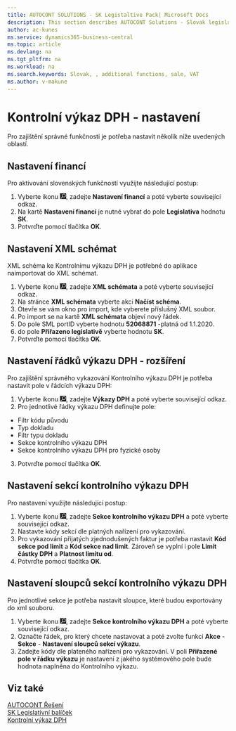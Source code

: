 ```yaml
---
title: AUTOCONT SOLUTIONS - SK Legistaltive Pack| Microsoft Docs
description: This section describes AUTOCONT Solutions - Slovak legislation
author: ac-kunes
ms.service: dynamics365-business-central
ms.topic: article
ms.devlang: na
ms.tgt_pltfrm: na
ms.workload: na
ms.search.keywords: Slovak, , additional functions, sale, VAT
ms.author: v-makune
---
```


# Kontrolní výkaz DPH - nastavení

Pro zajištění správné funkčnosti je potřeba nastavit několik níže uvedených oblastí.

## Nastavení financí

Pro aktivování slovenských funkčností využijte následující postup:

1. Vyberte ikonu ![Žárovky, která otevře funkci Řekněte mi](media/ui-search/search_small.png "Řekněte mi, co chcete dělat"), zadejte **Nastavení financí** a poté vyberte související odkaz.
2. Na kartě **Nastavení financí** je nutné vybrat do pole **Legislativa** hodnotu **SK**.
3. Potvrďte pomocí tlačítka **OK**.

## Nastavení XML schémat

XML schéma ke Kontrolnímu výkazu DPH je potřebné do aplikace naimportovat do XML schémat.

1. Vyberte ikonu ![Žárovky, která otevře funkci Řekněte mi](media/ui-search/search_small.png "Řekněte mi, co chcete dělat"), zadejte **XML schémata** a poté vyberte související odkaz.
2. Na stránce **XML schémata** vyberte akci **Načíst schéma**.
3. Otevře se vám okno pro import, kde vyberete příslušný XML soubor.
4. Po import se na kartě **XML schémata** objeví nový řádek.
5. Do pole SML portID vyberte hodnotu **52068871** -platná od 1.1.2020.
6. do pole **Přiřazeno legislativě** vyberte hodnotu **SK**.
7. Potvrďte pomocí tlačítka **OK**.

## Nastavení řádků výkazu DPH - rozšíření

Pro zajištění správného vykazování Kontrolního výkazu DPH je potřeba nastavit pole v řádcích výkazu DPH:

1. Vyberte ikonu ![Žárovky, která otevře funkci Řekněte mi](media/ui-search/search_small.png "Řekněte mi, co chcete dělat"), zadejte **Výkazy DPH** a poté vyberte související odkaz.
2. Pro jednotlivé řádky výkazu DPH definujte pole:

- Filtr kódu původu
- Typ dokladu
- Filtr typu dokladu
- Sekce kontrolního výkazu DPH
- Sekce kontrolního výkazu DPH pro fyzické osoby

3. Potvrďte pomocí tlačítka **OK**.

## Nastavení sekcí kontrolního výkazu DPH

Pro nastavení využijte následující postup:

1. Vyberte ikonu ![Žárovky, která otevře funkci Řekněte mi](media/ui-search/search_small.png "Řekněte mi, co chcete dělat"), zadejte **Sekce kontrolního výkazu DPH** a poté vyberte související odkaz.
2. Nastavte kódy sekcí dle platných nařízení pro vykazování.
3. Pro vykazování přijatých zjednodušených faktur je potřeba nastavit **Kód sekce pod limit** a **Kód sekce nad limit**. Zároveň se vyplní i pole **Limit částky DPH** a **Platnost limitu od**.
4. Potvrďte pomocí tlačítka **OK**.

## Nastavení sloupců sekcí kontrolního výkazu DPH

Pro jednotlivé sekce je potřeba nastavit sloupce, které budou exportovány do xml souboru.

1. Vyberte ikonu ![Žárovky, která otevře funkci Řekněte mi](media/ui-search/search_small.png "Řekněte mi, co chcete dělat"), zadejte **Sekce kontrolního výkazu DPH** a poté vyberte související odkaz.
2. Označte řádek, pro který chcete nastavovat a poté zvolte funkci **Akce** - **Sekce** - **Nastavení sloupců sekcí výkazu**.
3. Zadejte kódy dle plateného nařízení pro vykazování. V poli **Přiřazené pole v řádku výkazu** je nastavení z jakého systémového pole bude hodnota naplněna do Kontrolního výkazu.

## Viz také

[AUTOCONT Řešení](../index.md)  
[SK Legislativní balíček](ac-sk-legislative-pack.md)  
[Kontrolní výkaz DPH](ac-sk-vat-check-report-export.md)
